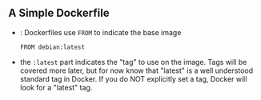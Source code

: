 
## A Simple Dockerfile

* : Dockerfiles use `FROM` to indicate the base image

	```
	FROM debian:latest

	```
	
* the `:latest` part indicates the "tag" to use on the image.  Tags will be covered more later, but for now know that "latest" is a well understood standard tag in Docker.  If you do NOT explicitly set a tag, Docker will look for a "latest" tag.  



